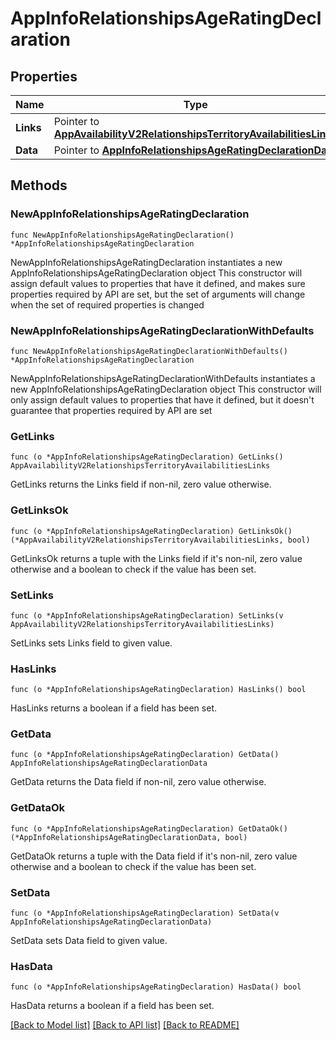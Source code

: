 # AppInfoRelationshipsAgeRatingDeclaration

## Properties

Name | Type | Description | Notes
------------ | ------------- | ------------- | -------------
**Links** | Pointer to [**AppAvailabilityV2RelationshipsTerritoryAvailabilitiesLinks**](AppAvailabilityV2RelationshipsTerritoryAvailabilitiesLinks.md) |  | [optional] 
**Data** | Pointer to [**AppInfoRelationshipsAgeRatingDeclarationData**](AppInfoRelationshipsAgeRatingDeclarationData.md) |  | [optional] 

## Methods

### NewAppInfoRelationshipsAgeRatingDeclaration

`func NewAppInfoRelationshipsAgeRatingDeclaration() *AppInfoRelationshipsAgeRatingDeclaration`

NewAppInfoRelationshipsAgeRatingDeclaration instantiates a new AppInfoRelationshipsAgeRatingDeclaration object
This constructor will assign default values to properties that have it defined,
and makes sure properties required by API are set, but the set of arguments
will change when the set of required properties is changed

### NewAppInfoRelationshipsAgeRatingDeclarationWithDefaults

`func NewAppInfoRelationshipsAgeRatingDeclarationWithDefaults() *AppInfoRelationshipsAgeRatingDeclaration`

NewAppInfoRelationshipsAgeRatingDeclarationWithDefaults instantiates a new AppInfoRelationshipsAgeRatingDeclaration object
This constructor will only assign default values to properties that have it defined,
but it doesn't guarantee that properties required by API are set

### GetLinks

`func (o *AppInfoRelationshipsAgeRatingDeclaration) GetLinks() AppAvailabilityV2RelationshipsTerritoryAvailabilitiesLinks`

GetLinks returns the Links field if non-nil, zero value otherwise.

### GetLinksOk

`func (o *AppInfoRelationshipsAgeRatingDeclaration) GetLinksOk() (*AppAvailabilityV2RelationshipsTerritoryAvailabilitiesLinks, bool)`

GetLinksOk returns a tuple with the Links field if it's non-nil, zero value otherwise
and a boolean to check if the value has been set.

### SetLinks

`func (o *AppInfoRelationshipsAgeRatingDeclaration) SetLinks(v AppAvailabilityV2RelationshipsTerritoryAvailabilitiesLinks)`

SetLinks sets Links field to given value.

### HasLinks

`func (o *AppInfoRelationshipsAgeRatingDeclaration) HasLinks() bool`

HasLinks returns a boolean if a field has been set.

### GetData

`func (o *AppInfoRelationshipsAgeRatingDeclaration) GetData() AppInfoRelationshipsAgeRatingDeclarationData`

GetData returns the Data field if non-nil, zero value otherwise.

### GetDataOk

`func (o *AppInfoRelationshipsAgeRatingDeclaration) GetDataOk() (*AppInfoRelationshipsAgeRatingDeclarationData, bool)`

GetDataOk returns a tuple with the Data field if it's non-nil, zero value otherwise
and a boolean to check if the value has been set.

### SetData

`func (o *AppInfoRelationshipsAgeRatingDeclaration) SetData(v AppInfoRelationshipsAgeRatingDeclarationData)`

SetData sets Data field to given value.

### HasData

`func (o *AppInfoRelationshipsAgeRatingDeclaration) HasData() bool`

HasData returns a boolean if a field has been set.


[[Back to Model list]](../README.md#documentation-for-models) [[Back to API list]](../README.md#documentation-for-api-endpoints) [[Back to README]](../README.md)



